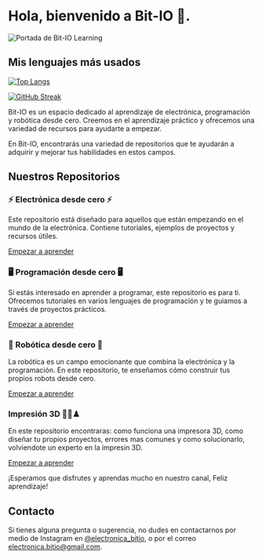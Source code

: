 
# Hola, bienvenido a Bit-IO 👋.

![Portada de Bit-IO Learning](/img/BitIO.jpg)


## Mis lenguajes más usados
[![Top Langs](https://github-readme-stats.vercel.app/api/top-langs/?username=Bit-IO&layout=compact&theme=transparent)](https://github.com/anuraghazra/github-readme-stats)

[![GitHub Streak](https://streak-stats.demolab.com?user=Bit-IO&theme=transparent&hide_border=true&locale=es&date_format=j%20M%5B%20Y%5D)](https://git.io/streak-stats)


Bit-IO es un espacio dedicado al aprendizaje de electrónica, programación y robótica desde cero. Creemos en el aprendizaje práctico y ofrecemos una variedad de recursos para ayudarte a empezar. 

En Bit-IO, encontrarás una variedad de repositorios que te ayudarán a adquirir y mejorar tus habilidades en estos campos.


## Nuestros Repositorios


### ⚡ Electrónica desde cero ⚡

Este repositorio está diseñado para aquellos que están empezando en el mundo de la electrónica. Contiene tutoriales, ejemplos de proyectos y recursos útiles.

<a href="https://github.com/Bit-IO/Aprende_electronica_desde_0" >Empezar a aprender</a>

### 🖥️ Programación desde cero 🖥️

Si estás interesado en aprender a programar, este repositorio es para ti. Ofrecemos tutoriales en varios lenguajes de programación y te guiamos a través de proyectos prácticos.

<a href="https://github.com/Bit-IO/Aprende_programacion_desde_0" >Empezar a aprender</a>

### 🤖 Robótica desde cero 🤖

La robótica es un campo emocionante que combina la electrónica y la programación. En este repositorio, te enseñamos cómo construir tus propios robots desde cero.

<a href="https://github.com/Bit-IO/Aprende_robotica_desde_0" >Empezar a aprender</a>

### Impresión 3D 🎲🧩♟ 

En este repositorio encontraras: como funciona una impresora 3D, como diseñar tu propios proyectos, errores mas comunes y como solucionarlo, volviendote un experto en la impresin 3D.

<a href="https://github.com/Bit/Impresoras_3D_desde_0" >Empezar a aprender</a>

¡Esperamos que disfrutes y aprendas mucho en nuestro canal, Feliz aprendizaje!

## Contacto

Si tienes alguna pregunta o sugerencia, no dudes en contactarnos por medio de Instagram en <a href="https://www.instagram.com/electronica_bitio/" >@electronica_bitio</a>, o por el correo electronica.bitio@gmail.com.


